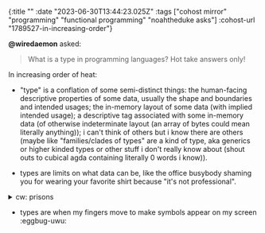 {:title ""
 :date "2023-06-30T13:44:23.025Z"
 :tags ["cohost mirror" "programming" "functional programming" "noahtheduke asks"]
 :cohost-url "1789527-in-increasing-order"}

**@wiredaemon** asked:
> What is a type in programming languages? Hot take answers only!

In increasing order of heat:

* "type" is a conflation of some semi-distinct things: the human-facing descriptive properties of some data, usually the shape and boundaries and intended usages; the in-memory layout of some data (with implied intended usage); a descriptive tag associated with some in-memory data (of otherwise indeterminate layout (an array of bytes could mean literally anything)); i can't think of others but i know there are others (maybe like "families/clades of types" are a kind of type, aka generics or higher kinded types or other stuff i don't really know about (shout outs to cubical agda containing literally 0 words i know)).

* types are limits on what data can be, like the office busybody shaming you for wearing your favorite shirt because "it's not professional".

<details>
	<summary>cw: prisons</summary>
<ul><li> types are handcuffs and prison guards and barbed wire, wielded by the industrial prison complex (aka the compiler), violently enforcing order and subjugating all who exist within. Conform or be denied your very existence, they say.</li></ul>
</details>

* types are when my fingers move to make symbols appear on my screen :eggbug-uwu:
